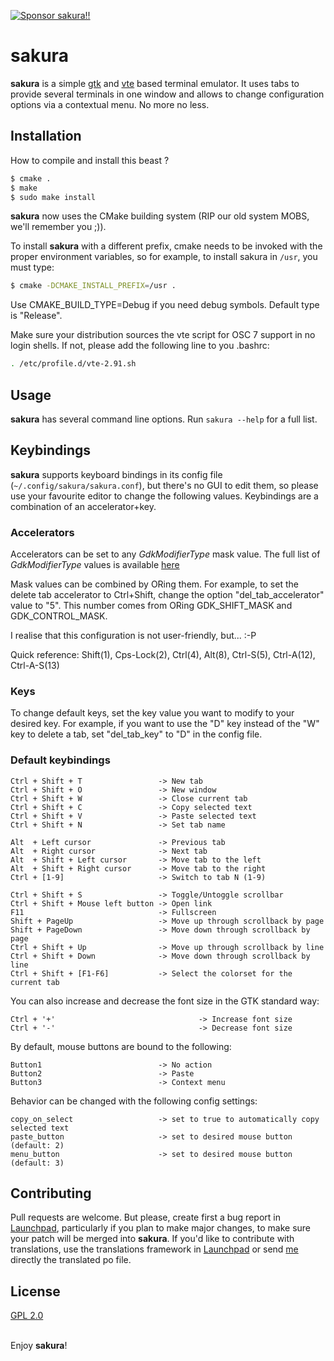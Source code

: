 [![Sponsor sakura!!](https://github.com/sponsors/dabisu/card)](https://github.com/sponsors/dabisu)

# sakura

**sakura** is a simple [gtk](http://www.gtk.org) and [vte](https://gitlab.gnome.org/GNOME/vte) based terminal emulator. It uses tabs to provide several terminals in one window and allows to change configuration options via a contextual menu. No more no less.

## Installation

How to compile and install this beast ?

```bash
$ cmake .
$ make
$ sudo make install
```
**sakura** now uses the CMake building system (RIP our old system MOBS, we'll remember you ;)).

To install **sakura** with a different prefix, cmake needs to be invoked with the proper environment
variables, so for example, to install sakura in `/usr`, you must type:

```bash
$ cmake -DCMAKE_INSTALL_PREFIX=/usr .
```

Use CMAKE_BUILD_TYPE=Debug if you need debug symbols. Default type is "Release".

Make sure your distribution sources the vte script for OSC 7 support in no login shells. If not, please add the following line to you .bashrc:

```bash
. /etc/profile.d/vte-2.91.sh
```

## Usage

**sakura** has several command line options. Run `sakura --help` for a full list.

## Keybindings

**sakura** supports keyboard bindings in its config file (`~/.config/sakura/sakura.conf`), but there's no GUI to edit them, so please use your favourite editor to change the following values. Keybindings are a combination of an accelerator+key.

### Accelerators

Accelerators can be set to any _GdkModifierType_ mask value. The full list of _GdkModifierType_ values is available [here](http://gtk.php.net/manual/en/html/gdk/gdk.enum.modifiertype.html)

Mask values can be combined by ORing them. For example, to set the delete tab accelerator to Ctrl+Shift, change the option "del_tab_accelerator" value to "5". This number comes from ORing GDK_SHIFT_MASK and GDK_CONTROL_MASK.

I realise that this configuration is not user-friendly, but...  :-P

Quick reference: Shift(1), Cps-Lock(2), Ctrl(4), Alt(8), Ctrl-S(5), Ctrl-A(12), Ctrl-A-S(13)

### Keys

To change default keys, set the key value you want to modify to your desired key. For example, if you want to use the "D" key instead of the "W" key to delete a tab, set "del_tab_key" to "D" in the config file.

### Default keybindings

	Ctrl + Shift + T                 -> New tab
	Ctrl + Shift + O                 -> New window		
	Ctrl + Shift + W                 -> Close current tab
	Ctrl + Shift + C                 -> Copy selected text
	Ctrl + Shift + V                 -> Paste selected text
	Ctrl + Shift + N                 -> Set tab name

	Alt  + Left cursor               -> Previous tab
	Alt  + Right cursor              -> Next tab
	Alt  + Shift + Left cursor       -> Move tab to the left
	Alt  + Shift + Right cursor      -> Move tab to the right
	Ctrl + [1-9]                     -> Switch to tab N (1-9)

	Ctrl + Shift + S                 -> Toggle/Untoggle scrollbar
	Ctrl + Shift + Mouse left button -> Open link
	F11                              -> Fullscreen
	Shift + PageUp                   -> Move up through scrollback by page
	Shift + PageDown                 -> Move down through scrollback by page
	Ctrl + Shift + Up                -> Move up through scrollback by line
	Ctrl + Shift + Down              -> Move down through scrollback by line
	Ctrl + Shift + [F1-F6]           -> Select the colorset for the current tab

You can also increase and decrease the font size in the GTK standard way:

	Ctrl + '+'                                -> Increase font size
	Ctrl + '-'                                -> Decrease font size

By default, mouse buttons are bound to the following:

	Button1                          -> No action
	Button2                          -> Paste
	Button3                          -> Context menu

Behavior can be changed with the following config settings:

	copy_on_select                   -> set to true to automatically copy selected text
	paste_button                     -> set to desired mouse button (default: 2)
	menu_button                      -> set to desired mouse button (default: 3)

## Contributing
Pull requests are welcome. But please, create first a bug report in [Launchpad](https://bugs.launchpad.net/sakura), particularly if you plan to make major changes, to make sure your patch will be merged into **sakura**. If you'd like to contribute with translations, use the translations framework in [Launchpad](https://translations.launchpad.net/sakura) or send [me](mailto:dabisu@gmail.com) directly the translated po file.

## License
[GPL 2.0](https://www.gnu.org/licenses/old-licenses/gpl-2.0.en.html)

\
Enjoy **sakura**!

